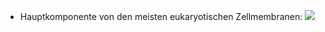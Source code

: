 - Hauptkomponente von den meisten eukaryotischen Zellmembranen:
![](Pasted%20image%2020240705105932.png)
